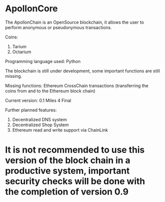 # ApollonCore

The ApollonChain is an OpenSource blockchain, it allows the user to perform anonymous or pseudonymous transactions.

Coins:
1) Tarium
2) Octarium

Programming language used: Python

The blockchain is still under development, some important functions are still missing.

Missing functions: Ethereum CrossChain transactions (transferring the coins from and to the Ethereum block chain)

Current version: 0.1 Miles 4 Final

Further planned features:
1) Decentralized DNS system
2) Decentralized Shop System
3) Ethereum read and write support via ChainLink

# It is not recommended to use this version of the block chain in a productive system, important security checks will be done with the completion of version 0.9
